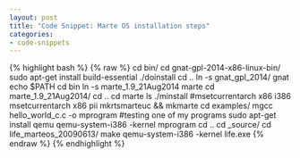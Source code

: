 ```yaml
---
layout: post
title: "Code Snippet: Marte OS installation steps"
categories:
- code-snippets
---
```


{% highlight bash %}
{% raw %}
cd bin/
cd gnat-gpl-2014-x86-linux-bin/
sudo apt-get install build-essential
./doinstall
cd ..
ln -s gnat_gpl_2014/ gnat
echo $PATH
cd bin
ln -s marte_1.9_21Aug2014 marte
cd marte_1.9_21Aug2014/
cd ..
cd marte
ls
./minstall
#msetcurrentarch x86 i386
msetcurrentarch x86 pii
mkrtsmarteuc && mkmarte
cd examples/
mgcc hello_world_c.c -o mprogram
#testing one of my programs
sudo apt-get install qemu
qemu-system-i386 -kernel mprogram
cd ..
cd _source/
cd life_marteos_20090613/
make
qemu-system-i386 -kernel life.exe 
{% endraw %}
{% endhighlight %}